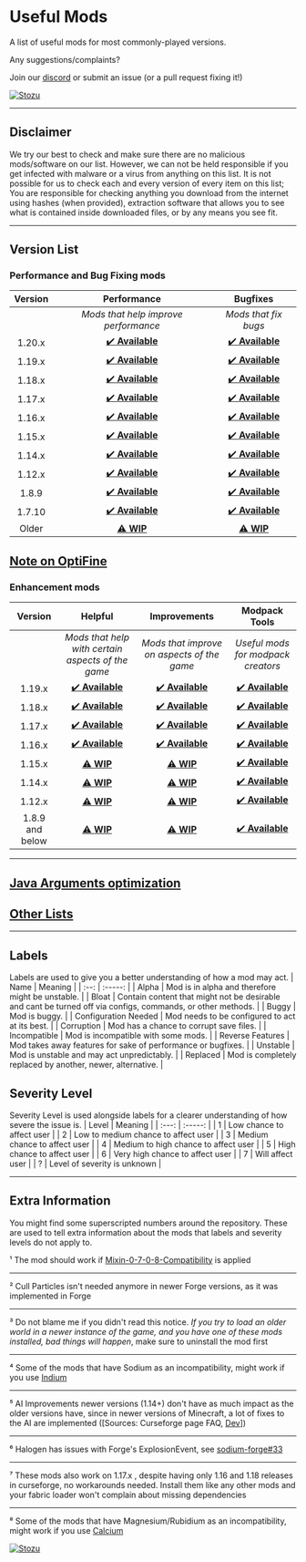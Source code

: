 # Useful Mods

A list of useful mods for most commonly-played versions.

Any suggestions/complaints?

Join our [discord](https://discord.gg/stozu) or submit an issue (or a pull request fixing it!)

[![Stozu](https://i.imgur.com/P1m0hoi.png)](https://stozu.net/)
___

## Disclaimer

We try our best to check and make sure there are no malicious mods/software on our list. However, we can not be held responsible if you get infected with malware or a virus from anything on this list. It is not possible for us to check each and every version of every item on this list;
You are responsible for checking anything you download from the internet using hashes (when provided), extraction software that allows you to see what is contained inside downloaded files, or by any means you see fit.
___

## Version List

### Performance and Bug Fixing mods

|     Version     |                    Performance                    |                  Bugfixes                   |
|:---------------:|:-------------------------------------------------:|:-------------------------------------------:|
|                 |       *Mods that help improve performance*        |            *Mods that fix bugs*             |
|     1.20.x      | [✔️ **Available**](Performance/Performance120.md) | [✔️ **Available**](BugFixes/BugFixes120.md) |
|     1.19.x      | [✔️ **Available**](Performance/Performance119.md) | [✔️ **Available**](BugFixes/BugFixes119.md) |
|     1.18.x      | [✔️ **Available**](Performance/Performance118.md) | [✔️ **Available**](BugFixes/BugFixes118.md) |
|     1.17.x      | [✔️ **Available**](Performance/Performance117.md) | [✔️ **Available**](BugFixes/BugFixes117.md) |
|     1.16.x      | [✔️ **Available**](Performance/Performance116.md) | [✔️ **Available**](BugFixes/BugFixes116.md) |
|     1.15.x      | [✔️ **Available**](Performance/Performance115.md) | [✔️ **Available**](BugFixes/BugFixes115.md) |
|     1.14.x      | [✔️ **Available**](Performance/Performance114.md) | [✔️ **Available**](BugFixes/BugFixes114.md) |
|     1.12.x      | [✔️ **Available**](Performance/Performance112.md) | [✔️ **Available**](BugFixes/BugFixes112.md) |
|     1.8.9       | [✔️ **Available**](Performance/Performance189.md) | [✔️ **Available**](BugFixes/BugFixes189.md) |
|     1.7.10      | [✔️ **Available**](Performance/Performance1710.md) | [✔️ **Available**](BugFixes/BugFixes1710.md) |
|     Older       | [⚠️ **WIP**](Performance/PerformanceOld.md) | [⚠️ **WIP**](BugFixes/BugFixesOld.md) |

## [Note on OptiFine](Performance/Note%20on%20OptiFine.md)

### Enhancement mods

|     Version     |                        Helpful                         |                           Improvements                           |                    Modpack Tools                    |
|:---------------:|:------------------------------------------------------:|:----------------------------------------------------------------:|:---------------------------------------------------:|
|                 |   *Mods that help with certain aspects of the game*    |            *Mods that improve on aspects of the game*            |         *Useful mods for modpack creators*          |
|     1.19.x      | [✔️ **Available**](Enhancements/Helpful/Helpful119.md) | [✔️ **Available**](Enhancements/Improvements/Improvements119.md) | [✔️ **Available**](modpacktools/modpacktools119.md) |
|     1.18.x      | [✔️ **Available**](Enhancements/Helpful/Helpful118.md) | [✔️ **Available**](Enhancements/Improvements/Improvements118.md) | [✔️ **Available**](modpacktools/modpacktools118.md) |
|     1.17.x      | [✔️ **Available**](Enhancements/Helpful/Helpful117.md) | [✔️ **Available**](Enhancements/Improvements/Improvements117.md) | [✔️ **Available**](modpacktools/modpacktools117.md) |
|     1.16.x      | [✔️ **Available**](Enhancements/Helpful/Helpful116.md) | [✔️ **Available**](Enhancements/Improvements/Improvements116.md) | [✔️ **Available**](modpacktools/modpacktools116.md) |
|     1.15.x      |    [⚠️ **WIP**](Enhancements/Helpful/Helpful115.md)    |    [⚠️ **WIP**](Enhancements/Improvements/Improvements115.md)    | [✔️ **Available**](modpacktools/modpacktools115.md) |
|     1.14.x      |    [⚠️ **WIP**](Enhancements/Helpful/Helpful114.md)    |    [⚠️ **WIP**](Enhancements/Improvements/Improvements114.md)    | [✔️ **Available**](modpacktools/modpacktools114.md) |
|     1.12.x      |    [⚠️ **WIP**](Enhancements/Helpful/Helpful112.md)    |    [⚠️ **WIP**](Enhancements/Improvements/Improvements112.md)    | [✔️ **Available**](modpacktools/modpacktools112.md) |
| 1.8.9 and below |    [⚠️ **WIP**](Enhancements/Helpful/HelpfulOld.md)    |    [⚠️ **WIP**](Enhancements/Improvements/ImprovementsOld.md)    | [✔️ **Available**](modpacktools/modpacktoolsold.md) |
___

## [Java Arguments optimization](JavaArgumentsOptimization.md)

## [Other Lists](lists.md)

___

## Labels

Labels are used to give you a better understanding of how a mod may act.
| Name | Meaning |
| :--: | :-----: |
| Alpha | Mod is in alpha and therefore might be unstable. |
| Bloat | Contain content that might not be desirable and cant be turned off via configs, commands, or other methods. |
| Buggy | Mod is buggy. |
| Configuration Needed | Mod needs to be configured to act at its best. |
| Corruption | Mod has a chance to corrupt save files. |
| Incompatible | Mod is incompatible with some mods. |
| Reverse Features | Mod takes away features for sake of performance or bugfixes. |
| Unstable | Mod is unstable and may act unpredictably. |
| Replaced | Mod is completely replaced by another, newer, alternative. |

## Severity Level

Severity Level is used alongside labels for a clearer understanding of how severe the issue is.
| Level | Meaning |
| :---: | :-----: |
| 1 | Low chance to affect user |
| 2 | Low to medium chance to affect user |
| 3 | Medium chance to affect user |
| 4 | Medium to high chance to affect user |
| 5 | High chance to affect user |
| 6 | Very high chance to affect user |
| 7 | Will affect user |
| ? | Level of severity is unknown |
___

## Extra Information

You might find some superscripted numbers around the repository. These are used to tell extra information about the mods that labels and severity levels do not apply to.

¹ The mod should work if [Mixin-0-7-0-8-Compatibility](https://www.curseforge.com/minecraft/mc-mods/mixin-0-7-0-8-compatibility) is applied
___
² Cull Particles isn't needed anymore in newer Forge versions, as it was implemented in Forge
___
³ Do not blame me if you didn't read this notice. *If you try to load an older world in a newer instance of the game, and you have one of these mods installed, bad things will happen*, make sure to uninstall the mod first
___
⁴ Some of the mods that have Sodium as an incompatibility, might work if you use [Indium](https://modrinth.com/mod/indium)
___
⁵ AI Improvements newer versions (1.14+) don't have as much impact as the older versions have, since in newer versions of Minecraft, a lot of fixes to the AI are implemented ([Sources: Curseforge page FAQ, [Dev](https://media.discordapp.net/attachments/254806806516203520/831525756143534150/unknown.png)])
___
⁶ Halogen has issues with Forge's ExplosionEvent, see [sodium-forge#33](https://github.com/spoorn/sodium-forge/issues/33)
___
⁷ These mods also work on 1.17.x , despite having only 1.16 and 1.18 releases in curseforge, no workarounds needed. Install them like any other mods and your fabric loader won't complain about missing dependencies
___
⁸ Some of the mods that have Magnesium/Rubidium as an incompatibility, might work if you use [Calcium](https://www.curseforge.com/minecraft/mc-mods/calcium)

[![Stozu](https://i.imgur.com/P1m0hoi.png)](https://stozu.net/)
